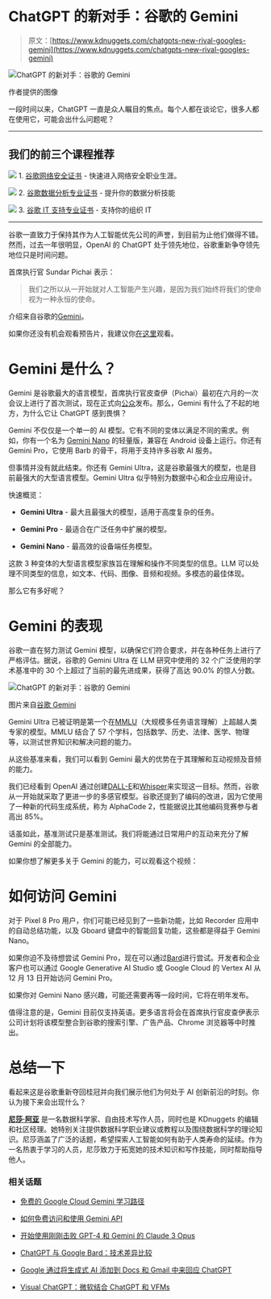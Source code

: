 # ChatGPT 的新对手：谷歌的 Gemini

> 原文：[https://www.kdnuggets.com/chatgpts-new-rival-googles-gemini](https://www.kdnuggets.com/chatgpts-new-rival-googles-gemini)

![ChatGPT 的新对手：谷歌的 Gemini](../Images/87b4f9f85b133ad5ae6ddbc3927a86c9.png)

作者提供的图像

一段时间以来，ChatGPT 一直是众人瞩目的焦点。每个人都在谈论它，很多人都在使用它，可能会出什么问题呢？

* * *

## 我们的前三个课程推荐

![](../Images/0244c01ba9267c002ef39d4907e0b8fb.png) 1\. [谷歌网络安全证书](https://www.kdnuggets.com/google-cybersecurity) - 快速进入网络安全职业生涯。

![](../Images/e225c49c3c91745821c8c0368bf04711.png) 2\. [谷歌数据分析专业证书](https://www.kdnuggets.com/google-data-analytics) - 提升你的数据分析技能

![](../Images/0244c01ba9267c002ef39d4907e0b8fb.png) 3\. [谷歌 IT 支持专业证书](https://www.kdnuggets.com/google-itsupport) - 支持你的组织 IT

* * *

谷歌一直致力于保持其作为人工智能优先公司的声誉，到目前为止他们做得不错。然而，过去一年很明显，OpenAI 的 ChatGPT 处于领先地位，谷歌重新争夺领先地位只是时间问题。

首席执行官 Sundar Pichai 表示：

> 我们之所以从一开始就对人工智能产生兴趣，是因为我们始终将我们的使命视为一种永恒的使命。

介绍来自谷歌的[Gemini](https://deepmind.google/technologies/gemini/#build-with-gemini)。

如果你还没有机会观看预告片，我建议你[在这里](https://www.youtube.com/watch?v=jV1vkHv4zq8)观看。

# Gemini 是什么？

Gemini 是谷歌最大的语言模型，首席执行官皮查伊（Pichai）最初在六月的一次会议上进行了首次测试，现在正式向[公众](https://blog.google/technology/ai/google-gemini-ai/#availability)发布。那么，Gemini 有什么了不起的地方，为什么它让 ChatGPT 感到畏惧？

Gemini 不仅仅是一个单一的 AI 模型。它有不同的变体以满足不同的需求。例如，你有一个名为 [Gemini Nano](https://store.google.com/intl/en/ideas/articles/pixel-feature-drop-december-2023/) 的轻量版，兼容在 Android 设备上运行。你还有 Gemini Pro，它使用 Barb 的骨干，将用于支持许多谷歌 AI 服务。

但事情并没有就此结束。你还有 Gemini Ultra，这是谷歌最强大的模型，也是目前最强大的大型语言模型。Gemini Ultra 似乎特别为数据中心和企业应用设计。

快速概览：

+   **Gemini Ultra** - 最大且最强大的模型，适用于高度复杂的任务。

+   **Gemini Pro** - 最适合在广泛任务中扩展的模型。

+   **Gemini Nano** - 最高效的设备端任务模型。

这款 3 种变体的大型语言模型家族旨在理解和操作不同类型的信息。LLM 可以处理不同类型的信息，如文本、代码、图像、音频和视频。多模态的最佳体现。

那么它有多好呢？

# Gemini 的表现

谷歌一直在努力测试 Gemini 模型，以确保它们符合要求，并在各种任务上进行了严格评估。据说，谷歌的 Gemini Ultra 在 LLM 研究中使用的 32 个广泛使用的学术基准中的 30 个上超过了当前的最先进成果，获得了高达 90.0% 的惊人分数。

![ChatGPT 的新对手：谷歌的 Gemini](../Images/a75d83bc4f66bf868d3cd15b26995c42.png)

图片来自[谷歌 Gemini](https://deepmind.google/technologies/gemini/#capabilities)

Gemini Ultra 已被证明是第一个在[MMLU](https://arxiv.org/abs/2009.03300)（大规模多任务语言理解）上超越人类专家的模型。MMLU 结合了 57 个学科，包括数学、历史、法律、医学、物理等，以测试世界知识和解决问题的能力。

从这些基准来看，我们可以看到 Gemini 最大的优势在于其理解和互动视频及音频的能力。

我们已经看到 OpenAI 通过创建[DALL-E](/dalle-3-is-here-with-chatgpt-integration)和[Whisper](/2023/06/openai-whisper-api-transcription-translation.html)来实现这一目标。然而，谷歌从一开始就采取了更进一步的多感官模型。谷歌还提到了编码的改进，因为它使用了一种新的代码生成系统，称为 AlphaCode 2，性能据说比其他编码竞赛参与者高出 85%。

话虽如此，基准测试只是基准测试。我们将能通过日常用户的互动来充分了解 Gemini 的全部能力。

如果你想了解更多关于 Gemini 的能力，可以观看这个视频：

# 如何访问 Gemini

对于 Pixel 8 Pro 用户，你们可能已经见到了一些新功能，比如 Recorder 应用中的自动总结功能，以及 Gboard 键盘中的智能回复功能，这些都是得益于 Gemini Nano。

如果你迫不及待想尝试 Gemini Pro，现在可以通过[Bard](https://bard.google.com/chat)进行尝试。开发者和企业客户也可以通过 Google Generative AI Studio 或 Google Cloud 的 Vertex AI 从 12 月 13 日开始访问 Gemini Pro。

如果你对 Gemini Nano 感兴趣，可能还需要再等一段时间，它将在明年发布。

值得注意的是，Gemini 目前仅支持英语。更多语言将会在首席执行官皮查伊表示公司计划将该模型整合到谷歌的搜索引擎、广告产品、Chrome 浏览器等中时推出。

# 总结一下

看起来这是谷歌重新夺回桂冠并向我们展示他们为何处于 AI 创新前沿的时刻。你认为接下来会出现什么？

[](https://www.linkedin.com/in/nisha-arya-ahmed/)****[尼莎·阿亚](https://www.linkedin.com/in/nisha-arya-ahmed/)**** 是一名数据科学家、自由技术写作人员，同时也是 KDnuggets 的编辑和社区经理。她特别关注提供数据科学职业建议或教程以及围绕数据科学的理论知识。尼莎涵盖了广泛的话题，希望探索人工智能如何有助于人类寿命的延续。作为一名热衷于学习的人员，尼莎致力于拓宽她的技术知识和写作技能，同时帮助指导他人。

### 相关话题

+   [免费的 Google Cloud Gemini 学习路径](https://www.kdnuggets.com/free-google-cloud-learning-path-for-gemini)

+   [如何免费访问和使用 Gemini API](https://www.kdnuggets.com/how-to-access-and-use-gemini-api-for-free)

+   [开始使用刚刚击败 GPT-4 和 Gemini 的 Claude 3 Opus](https://www.kdnuggets.com/getting-started-with-claude-3-opus-that-just-destroyed-gpt-4-and-gemini)

+   [ChatGPT 与 Google Bard：技术差异比较](https://www.kdnuggets.com/2023/03/chatgpt-google-bard-comparison-technical-differences.html)

+   [Google 通过将生成式 AI 添加到 Docs 和 Gmail 中来回应 ChatGPT](https://www.kdnuggets.com/2023/03/google-answer-chatgpt-adding-generative-ai-docs-gmail.html)

+   [Visual ChatGPT：微软结合 ChatGPT 和 VFMs](https://www.kdnuggets.com/2023/03/visual-chatgpt-microsoft-combine-chatgpt-vfms.html)
